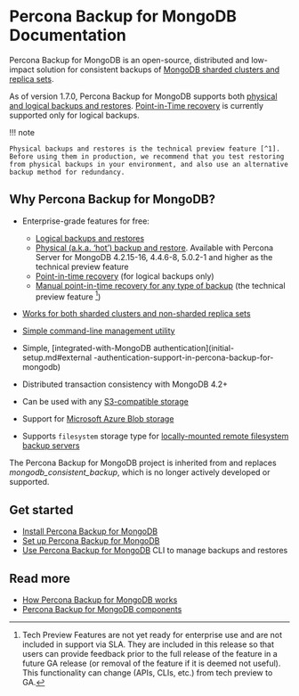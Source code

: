 # Percona Backup for MongoDB Documentation

Percona Backup for MongoDB is an open-source, distributed and low-impact solution for consistent backups of [MongoDB sharded clusters and replica sets](deployments.md).

As of version 1.7.0, Percona Backup for MongoDB supports both [physical and logical backups and restores](details/backup-types.md). [Point-in-Time recovery](usage/point-in-time-recovery.md) is currently supported only for logical backups.

!!! note

    Physical backups and restores is the technical preview feature [^1]. Before using them in production, we recommend that you test restoring from physical backups in your environment, and also use an alternative backup method for redundancy.

## Why Percona Backup for MongoDB?

* Enterprise-grade features for free: 

    * [Logical backups and restores](usage/start-backup.md)
    * [Physical (a.k.a. ‘hot’) backup and restore](usage/start-backup.md). Available with Percona Server for MongoDB 4.2.15-16, 4.4.6-8, 5.0.2-1 and higher as the technical preview feature 
    * [Point-in-time recovery](usage/point-in-time-recovery.md) (for logical backups only)
    * [Manual point-in-time recovery for any type of backup](usage/oplog-replay.md) (the technical preview feature [^1])

* [Works for both sharded clusters and non-sharded replica sets](deployments.md)
* [Simple command-line management utility](reference/pbm-commands.md)
* Simple, [integrated-with-MongoDB authentication](initial-setup.md#external -authentication-support-in-percona-backup-for-mongodb)
* Distributed transaction consistency with MongoDB 4.2+
* Can be used with any [S3-compatible storage](details/storage-configuration.md#s3-compatible-storage)
* Support for [Microsoft Azure Blob storage](details/storage-configuration.md#microsoft-azure-blob-storage)
* Supports `filesystem` storage type for [locally-mounted remote filesystem backup servers](details/storage-configuration.md#remote-filesystem-server-storage)


The Percona Backup for MongoDB project is inherited from and replaces *mongodb_consistent_backup*, which is no longer actively developed or supported.

## Get started

* [Install Percona Backup for MongoDB](installation.md)
* [Set up Percona Backup for MongoDB](initial-setup.md)
* [Use Percona Backup for MongoDB](reference/pbm-commands.md) CLI to manage backups and restores

## Read more

* [How Percona Backup for MongoDB works](intro.md)
* [Percona Backup for MongoDB components](pbm-components.md)



[^1]: Tech Preview Features are not yet ready for enterprise use and are not included in support via SLA. They are included in this release so that users can provide feedback prior to the full release of the feature in a future GA release (or removal of the feature if it is deemed not useful). This functionality can change (APIs, CLIs, etc.) from tech preview to GA.
